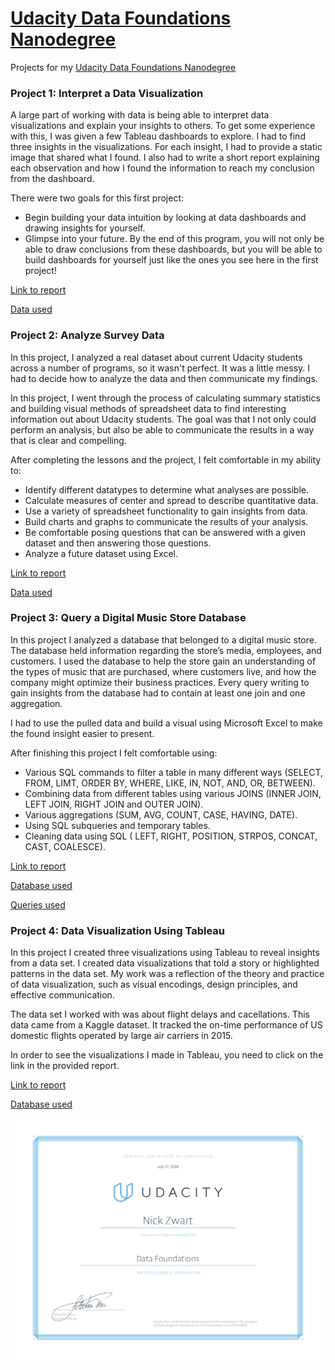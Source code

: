 # [Udacity Data Foundations Nanodegree](https://eu.udacity.com/course/data-foundations-nanodegree--nd100)
Projects for my [Udacity Data Foundations Nanodegree](https://eu.udacity.com/course/data-foundations-nanodegree--nd100)

### Project 1: Interpret a Data Visualization

A large part of working with data is being able to interpret data visualizations and explain your insights to others. To get some experience with this, I was given a few Tableau dashboards to explore. I had to find three insights in the visualizations. For each insight, I had to provide a static image that shared what I found. I also had to write a short report explaining each observation and how I found the information to reach my conclusion from the dashboard.

There were two goals for this first project:
- Begin building your data intuition by looking at data dashboards and drawing insights for yourself.
- Glimpse into your future. By the end of this program, you will not only be able to draw conclusions from these dashboards, but you will be able to build dashboards for yourself just like the ones you see here in the first project!

[Link to report](https://github.com/NickZward/Nanodegree-Data-Foundations/blob/master/Project%201/Project%201%20Interpret%20a%20Data%20Visualization.pdf)

[Data used](https://public.tableau.com/en-us/s/gallery/malaria-africa?gallery=featured)

### Project 2: Analyze Survey Data

In this project, I analyzed a real dataset about current Udacity students across a number of programs, so it wasn't perfect. It was a little messy. I had to decide how to analyze the data and then communicate my findings. 

In this project, I went through the process of calculating summary statistics and building visual methods of spreadsheet data to find interesting information out about Udacity students. The goal was that I not only could perform an analysis, but also be able to communicate the results in a way that is clear and compelling.

After completing the lessons and the project, I felt comfortable in my ability to:
- Identify different datatypes to determine what analyses are possible.
- Calculate measures of center and spread to describe quantitative data.
- Use a variety of spreadsheet functionality to gain insights from data.
- Build charts and graphs to communicate the results of your analysis.
- Be comfortable posing questions that can be answered with a given dataset and then answering those questions.
- Analyze a future dataset using Excel.

[Link to report](https://github.com/NickZward/Nanodegree-Data-Foundations/blob/master/Project%202/Report.pdf)

[Data used](https://github.com/NickZward/Nanodegree-Data-Foundations/blob/master/Project%202/Data%20project%202.xlsx)

### Project 3: Query a Digital Music Store Database

In this project I analyzed a database that belonged to a digital music store. The database held information regarding the store’s media, employees, and customers. I used the database to help the store gain an understanding of the types of music that are purchased, where customers live, and how the company might optimize their business practices. Every query writing to gain insights from the database had to contain at least one join and one aggregation. 

I had to use the pulled data and build a visual using Microsoft Excel to make the found insight easier to present. 

After finishing this project I felt comfortable using:
- Various SQL commands to filter a table in many different ways (SELECT, FROM, LIMT, ORDER BY, WHERE, LIKE, IN, NOT, AND, OR, BETWEEN).
- Combining data from different tables using various JOINS (INNER JOIN, LEFT JOIN, RIGHT JOIN and OUTER JOIN).
- Various aggregations (SUM, AVG, COUNT, CASE, HAVING, DATE).
- Using SQL subqueries and temporary tables.
- Cleaning data using SQL ( LEFT, RIGHT, POSITION, STRPOS, CONCAT, CAST, COALESCE).

[Link to report](https://github.com/NickZward/Nanodegree-Data-Foundations/blob/master/Project%203/Report.pdf)

[Database used](https://github.com/NickZward/Nanodegree-Data-Foundations/blob/master/Project%203/chinook.db)

[Queries used](https://github.com/NickZward/Nanodegree-Data-Foundations/blob/master/Project%203/Queries.txt)

### Project 4: Data Visualization Using Tableau

In this project I created three visualizations using Tableau to reveal insights from a data set. I created data visualizations that told a story or highlighted patterns in the data set. My work was a reflection of the theory and practice of data visualization, such as visual encodings, design principles, and effective communication.

The data set I worked with was about flight delays and cacellations. This data came from a Kaggle dataset. It tracked the on-time performance of US domestic flights operated by large air carriers in 2015. 

In order to see the visualizations I made in Tableau, you need to click on the link in the provided report.

[Link to report](https://github.com/NickZward/Nanodegree-Data-Foundations/blob/master/Project%204/Project%204.pdf)

[Database used](https://github.com/NickZward/Nanodegree-Data-Foundations/blob/master/Project%204/flight-delays.zip)

![Udacity Data Foundations Nanodegree certificate](certificate.png)
